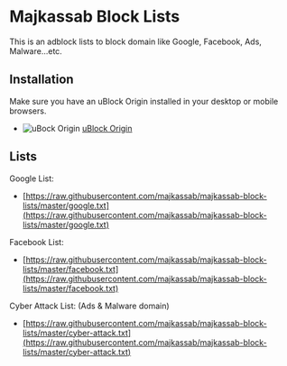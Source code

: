 # Majkassab Block Lists
This is an adblock lists to block domain like Google, Facebook, Ads, Malware...etc.

## Installation
Make sure you have an uBlock Origin installed in your desktop or mobile browsers.
* ![uBock Origin](https://i.imgur.com/PSFuzKb.png) [uBlock Origin](https://github.com/gorhill/uBlock)

## Lists
Google List:
- [https://raw.githubusercontent.com/majkassab/majkassab-block-lists/master/google.txt](https://raw.githubusercontent.com/majkassab/majkassab-block-lists/master/google.txt)

Facebook List:
- [https://raw.githubusercontent.com/majkassab/majkassab-block-lists/master/facebook.txt](https://raw.githubusercontent.com/majkassab/majkassab-block-lists/master/facebook.txt)

Cyber Attack List: (Ads & Malware domain)
- [https://raw.githubusercontent.com/majkassab/majkassab-block-lists/master/cyber-attack.txt](https://raw.githubusercontent.com/majkassab/majkassab-block-lists/master/cyber-attack.txt)

